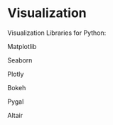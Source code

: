 # Visualization

Visualization Libraries for Python: 

Matplotlib 

Seaborn 

Plotly 

Bokeh 

Pygal 

Altair
